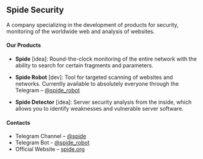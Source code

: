 ## Spide Security

A company specializing in the development of products for security, monitoring of the worldwide web and analysis of websites.

#### Our Products
- **Spide** [idea]: Round-the-clock monitoring of the entire network with the ability to search for certain fragments and parameters.

- **Spide Robot** [dev]: Tool for targeted scanning of websites and networks. Currently available to absolutely everyone through the Telegram – [@spide_robot](https://t.me/spide_robot)

- **Spide Detector** [idea]: Server security analysis from the inside, which allows you to identify weaknesses and vulnerable server software.

#### Contacts

- Telegram Channel – [@spide](https://t.me/spide)
- Telegram Bot - [@spide_robot](https://t.me/spide_robot)
- Official Website – [spide.org](https://spide.org)
